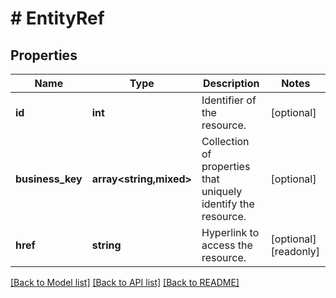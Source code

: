 # # EntityRef

## Properties

Name | Type | Description | Notes
------------ | ------------- | ------------- | -------------
**id** | **int** | Identifier of the resource. | [optional]
**business_key** | **array<string,mixed>** | Collection of properties that uniquely identify the resource. | [optional]
**href** | **string** | Hyperlink to access the resource. | [optional] [readonly]

[[Back to Model list]](../../README.md#models) [[Back to API list]](../../README.md#endpoints) [[Back to README]](../../README.md)
